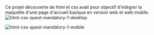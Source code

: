 Ce projet découverte de html et css avait pour objectif d'intégrer la maquette d'une page d'accueil basique en version web et web mobile.
![html-css-quest-mandatory-1-desktop](https://github.com/user-attachments/assets/0a992e45-116c-4989-99c7-06c6380fa8eb)

![html-css-quest-mandatory-1-mobile](https://github.com/user-attachments/assets/dde6f66e-67d1-46e4-9658-4e59f9f4a19d)
